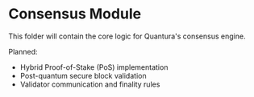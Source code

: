 # Consensus Module

This folder will contain the core logic for Quantura's consensus engine.

Planned:
- Hybrid Proof-of-Stake (PoS) implementation
- Post-quantum secure block validation
- Validator communication and finality rules
